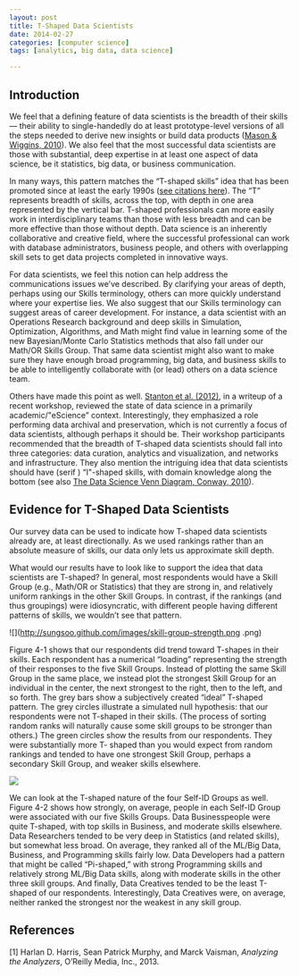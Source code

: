 ```yaml
---
layout: post
title: T-Shaped Data Scientists
date: 2014-02-27
categories: [computer science]
tags: [analytics, big data, data science]

---
```


Introduction
---

We feel that a defining feature of data scientists is the breadth of their skills — their ability to single-handedly do at least prototype-level versions of all the steps needed to derive new insights or build data products ([Mason & Wiggins, 2010](http://www.dataists.com/2010/09/a-taxonomy-of-data-science/)). We also feel that the most successful data scientists are those with substantial, deep expertise in at least one aspect of data science, be it statistics, big data, or business communication.

In many ways, this pattern matches the “T-shaped skills” idea that has been promoted since at least the early 1990s ([see citations here](http://www.wordspy.com/words/T-shaped.asp)). The “T” represents breadth of skills, across the top, with depth in one area represented by the vertical bar. T-shaped professionals can more easily work in interdisciplinary teams than those with less breadth and can be more effective than those without depth. Data science is an inherently collaborative and creative field, where the successful professional can work with database administrators, business people, and others with overlapping skill sets to get data projects completed in innovative ways.

For data scientists, we feel this notion can help address the communications issues we’ve described. By clarifying your areas of depth, perhaps using our Skills terminology, others can more quickly understand where your expertise lies. We also suggest that our Skills terminology can suggest areas of career development. For instance, a data scientist with an Operations Research background and deep skills in Simulation, Optimization, Algorithms, and Math might find value in learning some of the new Bayesian/Monte Carlo Statistics methods that also fall under our Math/OR Skills Group. That same data scientist might also want to make sure they have enough broad programming, big data, and business skills to be able to intelligently collaborate with (or lead) others on a data science team.

Others have made this point as well. [Stanton et al. (2012)](http://pubs.acs.org/doi/abs/10.1021/bk-2012-1110.ch006), in a writeup of a recent workshop, reviewed the state of data science in a primarily academic/"eScience” context. Interestingly, they emphasized a role performing data archival and preservation, which is not currently a focus of data scientists, although perhaps it should be. Their workshop participants recommended that the breadth of T-shaped data scientists should fall into three categories: data curation, analytics and visualization, and networks and infrastructure. They also mention the intriguing idea that data scientists should have (serif ) “I"-shaped skills, with domain knowledge along the bottom (see also [The Data Science Venn Diagram, Conway, 2010](http://www.dataists.com/2010/09/the-data-science-venn-diagram/)).


Evidence for T-Shaped Data Scientists
---

Our survey data can be used to indicate how T-shaped data scientists already are, at least directionally. As we used rankings rather than an absolute measure of skills, our data only lets us approximate skill depth.

What would our results have to look like to support the idea that data scientists are T-shaped? In general, most respondents would have a Skill Group (e.g., Math/OR or Statistics) that they are strong in, and relatively uniform rankings in the other Skill Groups. In contrast, if the rankings (and thus groupings) were idiosyncratic, with different people having different patterns of skills, we wouldn’t see that pattern.

![](http://sungsoo.github.com/images/skill-group-strength.png .png)

Figure 4-1 shows that our respondents did trend toward T-shapes in their skills. Each respondent has a numerical “loading” representing the strength of their responses to the five Skill Groups. Instead of plotting the same Skill Group in the same place, we instead plot the strongest Skill Group for an individual in the center, the next strongest to the right, then to the left, and so forth. The grey bars show a subjectively created “ideal” T-shaped pattern. The grey circles illustrate a simulated null hypothesis: that our respondents were not T-shaped in their skills. (The process of sorting random ranks will naturally cause some skill groups to be stronger than others.) The green circles show the results from our respondents. They were substantially more T- shaped than you would expect from random rankings and tended to have one strongest Skill Group, perhaps a secondary Skill Group, and weaker skills elsewhere. 

![](http://sungsoo.github.com/images/mean-skill-group.png)

We can look at the T-shaped nature of the four Self-ID Groups as well. Figure 4-2 shows how strongly, on average, people in each Self-ID Group were associated with our five Skills Groups. Data Businesspeople were quite T-shaped, with top skills in Business, and moderate skills elsewhere. Data Researchers tended to be very deep in Statistics (and related skills), but somewhat less broad. On average, they ranked all of the ML/Big Data, Business, and Programming skills fairly low. Data Developers had a pattern that might be called “Pi-shaped,” with strong Programming skills and relatively strong ML/Big Data skills, along with moderate skills in the other three skill groups. And finally, Data Creatives tended to be the least T-shaped of our respondents. Interestingly, Data Creatives were, on average, neither ranked the strongest nor the weakest in any skill group.

References
---
[1] Harlan D. Harris, Sean Patrick Murphy, and Marck Vaisman, *Analyzing the Analyzers*, O’Reilly Media, Inc., 2013.
